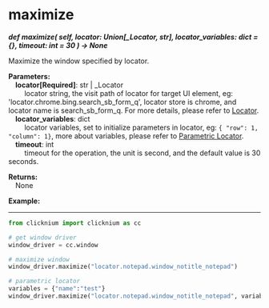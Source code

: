 # maximize

***def maximize(
        self, 
        locator: Union[_Locator, str],
        locator_variables: dict = {}, 
        timeout: int = 30
    ) -> None***  

Maximize the window specified by locator.  

**Parameters:**  
    &emsp;**locator[Required]**: str | _Locator   
        &emsp;&emsp; locator string, the visit path of locator for target UI element, eg: 'locator.chrome.bing.search_sb_form_q', locator store is chrome, and locator name is search_sb_form_q. For more details, please refer to [Locator](./doc/automation/locator.md).   
    &emsp;**locator_variables**: dict  
        &emsp;&emsp; locator variables, set to initialize parameters in locator, eg: `{ "row": 1,  "column": 1}`, more about variables, please refer to [Parametric Locator](./doc/automation/parametric_locator.md).  
    &emsp;**timeout**: int  
        &emsp;&emsp; timeout for the operation, the unit is second, and the default value is 30 seconds. 

**Returns:**  
    &emsp;None

**Example:**
***
```python
from clicknium import clicknium as cc

# get window driver
window_driver = cc.window

# maximize window
window_driver.maximize("locator.notepad.window_notitle_notepad")

# parametric locator
variables = {"name":"test"}
window_driver.maximize("locator.notepad.window_notitle_notepad", variables)
```